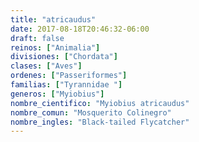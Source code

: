 ```yaml
---
title: "atricaudus"
date: 2017-08-18T20:46:32-06:00
draft: false
reinos: ["Animalia"]
divisiones: ["Chordata"]
clases: ["Aves"]
ordenes: ["Passeriformes"]
familias: ["Tyrannidae "]
generos: ["Myiobius"]
nombre_cientifico: "Myiobius atricaudus"
nombre_comun: "Mosquerito Colinegro"
nombre_ingles: "Black-tailed Flycatcher"
---
```

